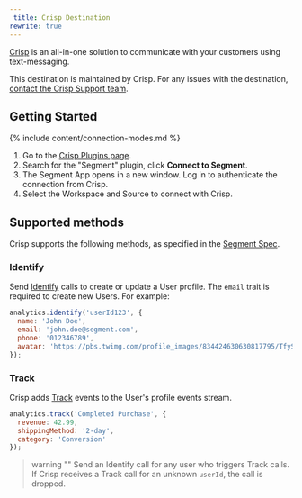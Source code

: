 ```yaml
---
 title: Crisp Destination
rewrite: true
---
```

[Crisp](https://crisp.chat/?utm_source=segmentio&utm_medium=docs&utm_campaign=partners) is an all-in-one solution to communicate with your customers using text-messaging.

This destination is maintained by Crisp. For any issues with the destination, [contact the Crisp Support team](mailto:support@crisp.chat).

## Getting Started

{% include content/connection-modes.md %} 

1. Go to the [Crisp Plugins page](app.crisp.chat).
2. Search for the "Segment" plugin, click **Connect to Segment**.
3. The Segment App opens in a new window. Log in to authenticate the connection from Crisp.
4. Select the Workspace and Source to connect with Crisp.

## Supported methods

Crisp supports the following methods, as specified in the [Segment Spec](/docs/connections/spec/).

### Identify

Send [Identify](/docs/connections/spec/identify/) calls to create or update a User profile. The `email` trait is required to create new Users. For example:

```js
analytics.identify('userId123', {
  name: 'John Doe',
  email: 'john.doe@segment.com',
  phone: '012346789',
  avatar: 'https://pbs.twimg.com/profile_images/834424630630817795/TfyS4uXb_400x400.jpg'
});
```

### Track

Crisp adds [Track](/docs/connections/spec/track/) events to the User's profile events stream.

```js
analytics.track('Completed Purchase', {
  revenue: 42.99,
  shippingMethod: '2-day',
  category: 'Conversion'
});
```
> warning ""
> Send an Identify call for any user who triggers Track calls. If Crisp receives a Track call for an unknown `userId`, the call is dropped.



